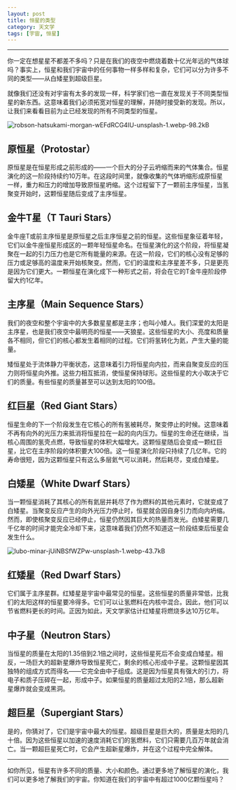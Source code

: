 ```yaml
---
layout: post
title: 恒星的类型
category: 天文学
tags: [宇宙, 恒星]
---
```



----------
你一定在想星星不都差不多吗？只是在我们的夜空中燃烧着数十亿光年远的气体球吗？事实上，恒星和我们宇宙中的任何事物一样多样和复杂，它们可以分为许多不同的类型——从白矮星到超级巨星。

就像我们还没有对宇宙有太多的发现一样，科学家们也一直在发现关于不同类型恒星的新东西。这意味着我们必须拓宽对恒星的理解，并随时接受新的发现。所以，让我们来看看目前为止已经发现的所有不同类型的恒星。

![robson-hatsukami-morgan-wEFdRCG4IU-unsplash-1.webp-98.2kB][1]

## 原恒星（Protostar）

原恒星是在恒星形成之前形成的——一个巨大的分子云坍缩而来的气体集合。恒星演化的这一阶段持续约10万年。在这段时间里，就像收集的气体坍缩形成原恒星一样，重力和压力的增加导致原恒星坍缩。这个过程留下了一颗前主序恒星，当氢聚变开始时，这颗恒星随后变成了主序恒星。

## 金牛T星（T Tauri Stars）

金牛座T或前主序恒星是原恒星之后主序恒星之前的恒星。这些恒星象征着年轻，它们以金牛座恒星形成区的一颗年轻恒星命名。在恒星演化的这个阶段，将恒星凝聚在一起的引力压力也是它所有能量的来源。在这一阶段，它们的核心没有足够的压力或足够高的温度来开始核聚变。然而，它们的温度和主序星差不多，只是更亮是因为它们更大。一颗恒星在演化成下一种形式之前，将会在它的T金牛座阶段停留大约1亿年。

## 主序星（Main Sequence Stars）

我们的夜空和整个宇宙中的大多数星星都是主序；也叫小矮人。我们深爱的太阳是主序星，也是我们夜空中最明亮的恒星——天狼星。这些恒星的大小、亮度和质量各不相同，但它们的核心都发生着相同的过程。它们将氢转化为氦，产生大量的能量。

矮恒星处于流体静力平衡状态，这意味着引力将恒星向内拉，而来自聚变反应的压力则将恒星向外推。这些力相互抵消，使恒星保持球形。这些恒星的大小取决于它们的质量。有些恒星的质量甚至可以达到太阳的100倍。

## 红巨星（Red Giant Stars）

恒星生命的下一个阶段发生在它核心的所有氢被耗尽，聚变停止的时候。这意味着不再有向外的光压力来抵消将恒星拉在一起的向内压力。恒星的生命还在继续，当核心周围的氢壳点燃，导致恒星的体积大幅增大。这颗恒星随后会变成一颗红巨星，比它在主序阶段的体积要大100倍。这一恒星演化阶段只持续了几亿年。它的寿命很短，因为这颗恒星只有这么多层氦气可以消耗，然后耗尽，变成白矮星。

## 白矮星（White Dwarf Stars）

当一颗恒星消耗了其核心的所有氦层并耗尽了作为燃料的其他元素时，它就变成了白矮星。当聚变反应产生的向外光压力停止时，恒星就会因自身引力而向内坍缩。然而，即使核聚变反应已经停止，恒星仍然因其巨大的热量而发光。白矮星需要几千亿年的时间才能完全冷却下来，这意味着我们仍然不知道这一阶段结束后恒星会发生什么。

![lubo-minar-jUiNBSfWZPw-unsplash-1.webp-43.7kB][2]

## 红矮星（Red Dwarf Stars）

它们属于主序星群。红矮星是宇宙中最常见的恒星。这些恒星的质量非常低，比我们的太阳这样的恒星要冷得多。它们可以让氢燃料在内核中混合。因此，他们可以节省燃料更长的时间。正因为如此，天文学家估计红矮星将燃烧多达10万亿年。

## 中子星（Neutron Stars）

当恒星的质量在太阳的1.35倍到2.1倍之间时，这些恒星死后不会变成白矮星。相反，一场巨大的超新星爆炸导致恒星死亡，剩余的核心形成中子星。这颗恒星因其独特的组成方式而得名——它完全由中子组成。这是因为恒星具有强大的引力，将电子和质子压碎在一起，形成中子。如果恒星的质量超过太阳的2.1倍，那么超新星爆炸就会变成黑洞。

## 超巨星（Supergiant Stars）

是的，你猜对了，它们是宇宙中最大的恒星。超级巨星是巨大的，质量是太阳的几十倍。因为这些恒星以加速的速度消耗它们的氢燃料，它们只需要几百万年就会消亡。当一颗超巨星死亡时，它会产生超新星爆炸，并在这个过程中完全解体。


----------
如你所见，恒星有许多不同的质量、大小和颜色。通过更多地了解恒星的演化，我们可以更多地了解我们的宇宙。你知道在我们的宇宙中有超过1000亿颗恒星吗？


  [1]: http://static.zybuluo.com/gamedebug/xcu5k4hpzq8tug8eff7tgnix/robson-hatsukami-morgan-wEFdRCG4IU-unsplash-1.webp
  [2]: http://static.zybuluo.com/gamedebug/4c331dipevnk78m3skn13svt/lubo-minar-jUiNBSfWZPw-unsplash-1.webp